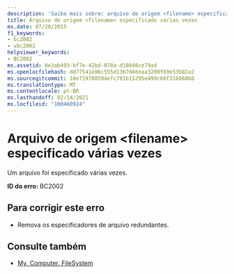 ```yaml
---
description: 'Saiba mais sobre: arquivo de origem <filename> especificado várias vezes'
title: Arquivo de origem <filename> especificado várias vezes
ms.date: 07/20/2015
f1_keywords:
- bc2002
- vbc2002
helpviewer_keywords:
- BC2002
ms.assetid: 0e3ab493-bf7e-42bd-870a-d10846ce79ad
ms.openlocfilehash: dd77541e86c555d1367666eaa3200f69e53b82a2
ms.sourcegitcommit: 10e719780594efc781b15295e499c66f316068b8
ms.translationtype: MT
ms.contentlocale: pt-BR
ms.lasthandoff: 02/14/2021
ms.locfileid: "100460924"
---
```

# <a name="source-file-filename-specified-multiple-times"></a>Arquivo de origem \<filename> especificado várias vezes

Um arquivo foi especificado várias vezes.  
  
 **ID do erro:** BC2002  
  
## <a name="to-correct-this-error"></a>Para corrigir este erro  
  
- Remova os especificadores de arquivo redundantes.  
  
## <a name="see-also"></a>Consulte também

- [My. Computer. FileSystem](xref:Microsoft.VisualBasic.FileIO.FileSystem)
